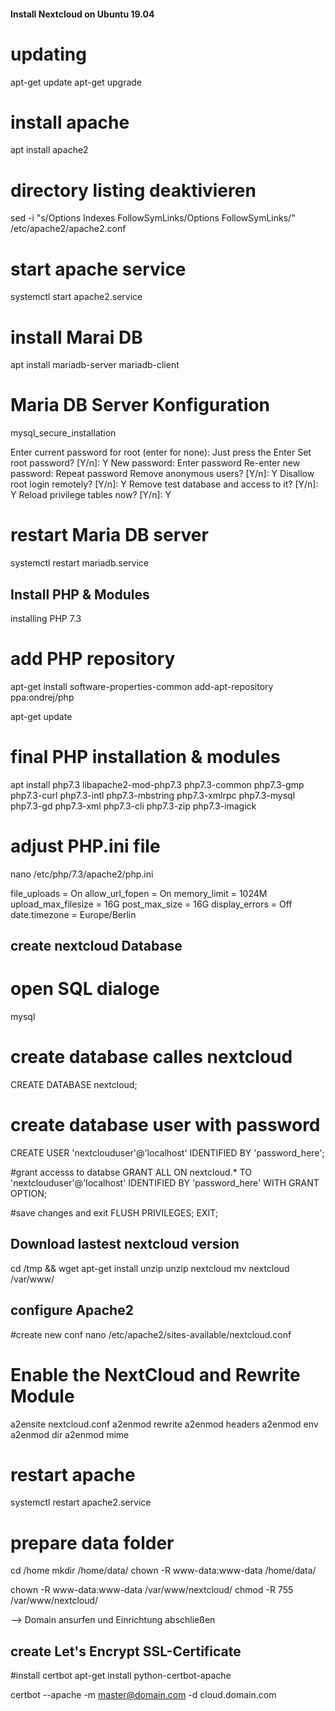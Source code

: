 #### Install Nextcloud on Ubuntu 19.04 ####

# updating
apt-get update
apt-get upgrade

# install apache
apt install apache2

# directory listing deaktivieren
sed -i "s/Options Indexes FollowSymLinks/Options FollowSymLinks/" /etc/apache2/apache2.conf

# start apache service
systemctl start apache2.service

# install Marai DB
apt install mariadb-server mariadb-client

# Maria DB Server Konfiguration
mysql_secure_installation

Enter current password for root (enter for none): Just press the Enter
Set root password? [Y/n]: Y
New password: Enter password
Re-enter new password: Repeat password
Remove anonymous users? [Y/n]: Y
Disallow root login remotely? [Y/n]: Y
Remove test database and access to it? [Y/n]:  Y
Reload privilege tables now? [Y/n]:  Y

# restart Maria DB server
systemctl restart mariadb.service

## Install PHP & Modules
installing PHP 7.3

# add PHP repository
apt-get install software-properties-common
add-apt-repository ppa:ondrej/php

apt-get update


# final PHP installation & modules
apt install php7.3 libapache2-mod-php7.3 php7.3-common php7.3-gmp php7.3-curl php7.3-intl php7.3-mbstring php7.3-xmlrpc php7.3-mysql php7.3-gd php7.3-xml php7.3-cli php7.3-zip php7.3-imagick

# adjust PHP.ini file
nano /etc/php/7.3/apache2/php.ini

file_uploads = On
allow_url_fopen = On
memory_limit = 1024M
upload_max_filesize = 16G
post_max_size = 16G
display_errors = Off
date.timezone = Europe/Berlin


## create nextcloud Database

# open SQL dialoge
mysql

# create database calles nextcloud
CREATE DATABASE nextcloud;

# create database user with password
CREATE USER 'nextclouduser'@'localhost' IDENTIFIED BY 'password_here';

#grant accesss to databse
GRANT ALL ON nextcloud.* TO 'nextclouduser'@'localhost' IDENTIFIED BY 'password_here' WITH GRANT OPTION;

#save changes and exit
FLUSH PRIVILEGES;
EXIT;

## Download lastest nextcloud version
cd /tmp && wget
apt-get install unzip
unzip nextcloud
mv nextcloud /var/www/

## configure Apache2

#create new conf
nano /etc/apache2/sites-available/nextcloud.conf

# Enable the NextCloud and Rewrite Module

a2ensite nextcloud.conf
a2enmod rewrite
a2enmod headers
a2enmod env
a2enmod dir
a2enmod mime

# restart apache
systemctl restart apache2.service

# prepare data folder
cd /home
mkdir /home/data/
chown -R www-data:www-data /home/data/

chown -R www-data:www-data /var/www/nextcloud/
chmod -R 755 /var/www/nextcloud/

--> Domain ansurfen und Einrichtung abschließen

## create Let's Encrypt SSL-Certificate

#install certbot
apt-get install python-certbot-apache

certbot --apache -m master@domain.com -d cloud.domain.com

